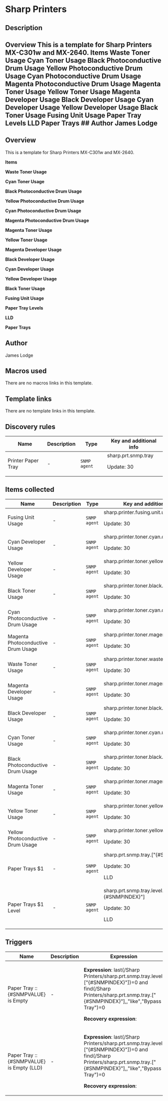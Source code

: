 # Sharp Printers

## Description

## Overview This is a template for Sharp Printers MX-C301w and MX-2640. **Items** **Waste Toner Usage** **Cyan Toner Usage** **Black Photoconductive Drum Usage** **Yellow Photoconductive Drum Usage** **Cyan Photoconductive Drum Usage** **Magenta Photoconductive Drum Usage** **Magenta Toner Usage** **Yellow Toner Usage** **Magenta Developer Usage** **Black Developer Usage** **Cyan Developer Usage** **Yellow Developer Usage** **Black Toner Usage** **Fusing Unit Usage** **Paper Tray Levels** **LLD** **Paper Trays** ## Author James Lodge 

## Overview

This is a template for Sharp Printers MX-C301w and MX-2640. 


**Items**


**Waste Toner Usage** 


**Cyan Toner Usage** 


**Black Photoconductive Drum Usage** 


**Yellow Photoconductive Drum Usage**


**Cyan Photoconductive Drum Usage** 


**Magenta Photoconductive Drum Usage** 


**Magenta Toner Usage** 


**Yellow Toner Usage** 


**Magenta Developer Usage** 


**Black Developer Usage** 


**Cyan Developer Usage** 


**Yellow Developer Usage** 


**Black Toner Usage** 


**Fusing Unit Usage** 


**Paper Tray Levels**


**LLD**


**Paper Trays**


 



## Author

James Lodge

## Macros used

There are no macros links in this template.

## Template links

There are no template links in this template.

## Discovery rules

|Name|Description|Type|Key and additional info|
|----|-----------|----|----|
|Printer Paper Tray|<p>-</p>|`SNMP agent`|sharp.prt.snmp.tray<p>Update: 30</p>|
## Items collected

|Name|Description|Type|Key and additional info|
|----|-----------|----|----|
|Fusing Unit Usage|<p>-</p>|`SNMP agent`|sharp.printer.fusing.unit.usage<p>Update: 30</p>|
|Cyan Developer Usage|<p>-</p>|`SNMP agent`|sharp.printer.toner.cyan.dev.usage<p>Update: 30</p>|
|Yellow Developer Usage|<p>-</p>|`SNMP agent`|sharp.printer.toner.yellow.dev.usage<p>Update: 30</p>|
|Black Toner Usage|<p>-</p>|`SNMP agent`|sharp.printer.toner.black.usage<p>Update: 30</p>|
|Cyan Photoconductive Drum Usage|<p>-</p>|`SNMP agent`|sharp.printer.toner.cyan.drum.usage<p>Update: 30</p>|
|Magenta Photoconductive Drum Usage|<p>-</p>|`SNMP agent`|sharp.printer.toner.magenta.drum.usage<p>Update: 30</p>|
|Waste Toner Usage|<p>-</p>|`SNMP agent`|sharp.printer.toner.waste.usage<p>Update: 30</p>|
|Magenta Developer Usage|<p>-</p>|`SNMP agent`|sharp.printer.toner.magenta.dev.usage<p>Update: 30</p>|
|Black Developer Usage|<p>-</p>|`SNMP agent`|sharp.printer.toner.black.dev.usage<p>Update: 30</p>|
|Cyan Toner Usage|<p>-</p>|`SNMP agent`|sharp.printer.toner.cyan.usage<p>Update: 30</p>|
|Black Photoconductive Drum Usage|<p>-</p>|`SNMP agent`|sharp.printer.toner.black.drum.usage<p>Update: 30</p>|
|Magenta Toner Usage|<p>-</p>|`SNMP agent`|sharp.printer.toner.magenta.usage<p>Update: 30</p>|
|Yellow Toner Usage|<p>-</p>|`SNMP agent`|sharp.printer.toner.yellow.usage<p>Update: 30</p>|
|Yellow Photoconductive Drum Usage|<p>-</p>|`SNMP agent`|sharp.printer.toner.yellow.drum.usage<p>Update: 30</p>|
|Paper Trays $1|<p>-</p>|`SNMP agent`|sharp.prt.snmp.tray.["{#SNMPINDEX}"]<p>Update: 30</p><p>LLD</p>|
|Paper Trays $1 Level|<p>-</p>|`SNMP agent`|sharp.prt.snmp.tray.level.["{#SNMPINDEX}"]<p>Update: 30</p><p>LLD</p>|
## Triggers

|Name|Description|Expression|Priority|
|----|-----------|----------|--------|
|Paper Tray :: {#SNMPVALUE} is Empty|<p>-</p>|<p>**Expression**: last(/Sharp Printers/sharp.prt.snmp.tray.level.["{#SNMPINDEX}"])=0 and find(/Sharp Printers/sharp.prt.snmp.tray.["{#SNMPINDEX}"],,"like","Bypass Tray")=0</p><p>**Recovery expression**: </p>|information|
|Paper Tray :: {#SNMPVALUE} is Empty (LLD)|<p>-</p>|<p>**Expression**: last(/Sharp Printers/sharp.prt.snmp.tray.level.["{#SNMPINDEX}"])=0 and find(/Sharp Printers/sharp.prt.snmp.tray.["{#SNMPINDEX}"],,"like","Bypass Tray")=0</p><p>**Recovery expression**: </p>|information|
